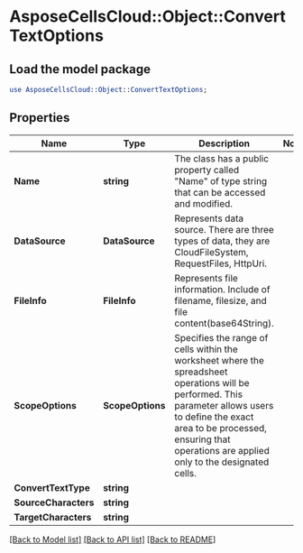 # AsposeCellsCloud::Object::ConvertTextOptions 

## Load the model package
```perl
use AsposeCellsCloud::Object::ConvertTextOptions;
```

## Properties
Name | Type | Description | Notes
------------ | ------------- | ------------- | -------------
**Name** | **string** | The class has a public property called "Name" of type string that can be accessed and modified. |
**DataSource** | **DataSource** | Represents data source.  There are three types of data, they are CloudFileSystem, RequestFiles, HttpUri. |
**FileInfo** | **FileInfo** | Represents file information. Include of filename, filesize, and file content(base64String). |
**ScopeOptions** | **ScopeOptions** | Specifies the range of cells within the worksheet where the spreadsheet operations will be performed. This parameter allows users to define the exact area to be processed, ensuring that operations are applied only to the designated cells. |
**ConvertTextType** | **string** |  |
**SourceCharacters** | **string** |  |
**TargetCharacters** | **string** |  |  

[[Back to Model list]](../README.md#documentation-for-models) [[Back to API list]](../README.md#documentation-for-api-endpoints) [[Back to README]](../README.md)

